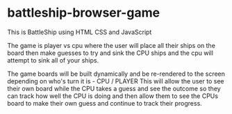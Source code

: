 # battleship-browser-game

This is BattleShip using HTML CSS and JavaScript

The game is player vs cpu where the user will place all their ships on the board then make guesses to try and sink the CPU ships and the cpu will attempt to sink all of your ships.

The game boards will be built dynamically and be re-rendered to the screen depending on who's turn it is - CPU / PLAYER
  This will allow the user to see their own board while the CPU takes a guess and see the outcome so they can track how well the CPU is doing and then allow them to see the CPUs board to make their own guess and continue to track their progress.